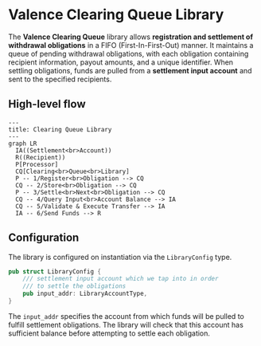 # Valence Clearing Queue Library

The **Valence Clearing Queue** library allows **registration and settlement of withdrawal obligations** in a FIFO (First-In-First-Out) manner. It maintains a queue of pending withdrawal obligations, with each obligation containing recipient information, payout amounts, and a unique identifier. When settling obligations, funds are pulled from a **settlement input account** and sent to the specified recipients.

## High-level flow

```mermaid
---
title: Clearing Queue Library
---
graph LR
  IA((Settlement<br>Account))
  R((Recipient))
  P[Processor]
  CQ[Clearing<br>Queue<br>Library]
  P -- 1/Register<br>Obligation --> CQ
  CQ -- 2/Store<br>Obligation --> CQ
  P -- 3/Settle<br>Next<br>Obligation --> CQ
  CQ -- 4/Query Input<br>Account Balance --> IA
  CQ -- 5/Validate & Execute Transfer --> IA
  IA -- 6/Send Funds --> R
```

## Configuration

The library is configured on instantiation via the `LibraryConfig` type.

```rust
pub struct LibraryConfig {
    /// settlement input account which we tap into in order
    /// to settle the obligations
    pub input_addr: LibraryAccountType,
}
```

The `input_addr` specifies the account from which funds will be pulled to fulfill settlement obligations. The library will check that this account has sufficient balance before attempting to settle each obligation.
